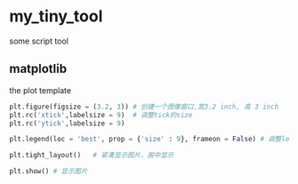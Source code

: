 # my_tiny_tool
some script tool

## matplotlib

the plot template
```python
plt.figure(figsize = (3.2, 3)) # 创建一个图像窗口,宽3.2 inch, 高 3 inch
plt.rc('xtick',labelsize = 9)  # 调整tick的size
plt.rc('ytick',labelsize = 9)

plt.legend(loc = 'best', prop = {'size' : 9}, frameon = False) # 调整legend的位置，字体大小和边框 

plt.tight_layout()   # 紧凑显示图片，居中显示

plt.show() # 显示图片
```
